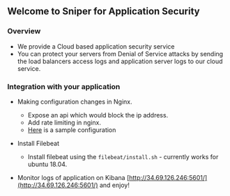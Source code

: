 ## Welcome to Sniper for Application Security

### Overview
- We provide a Cloud based application security service
- You can protect your servers from Denial of Service attacks by sending the load balancers access logs and application server logs to our cloud service.

### Integration with your application
- Making configuration changes in Nginx.
    - Expose an api which would block the ip address.
    - Add rate limiting in nginx.
    - [Here](https://github.com/rajatbhatnagar94/sniper/blob/master/nginx/webserver.conf) is a sample configuration

- Install Filebeat
    - Install filebeat using the `filebeat/install.sh` - currently works for ubuntu 18.04.

- Monitor logs of application on Kibana [http://34.69.126.246:5601/](http://34.69.126.246:5601/) and enjoy!

